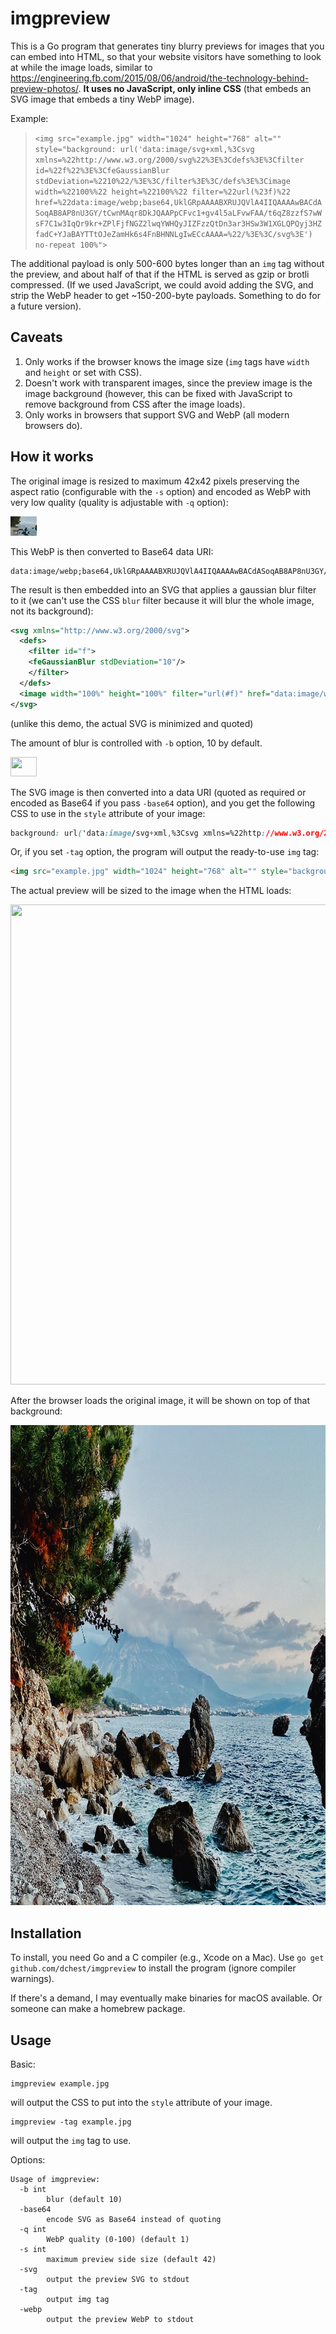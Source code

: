 imgpreview
==========

This is a Go program that generates tiny blurry previews for images that you can embed
into HTML, so that your website visitors have something to look at while the image loads,
similar to https://engineering.fb.com/2015/08/06/android/the-technology-behind-preview-photos/. **It uses no JavaScript, only inline CSS** (that embeds an SVG image that embeds a tiny WebP image).

Example:

> ```<img src="example.jpg" width="1024" height="768" alt="" style="background: url('data:image/svg+xml,%3Csvg xmlns=%22http://www.w3.org/2000/svg%22%3E%3Cdefs%3E%3Cfilter id=%22f%22%3E%3CfeGaussianBlur stdDeviation=%2210%22/%3E%3C/filter%3E%3C/defs%3E%3Cimage width=%22100%%22 height=%22100%%22 filter=%22url(%23f)%22 href=%22data:image/webp;base64,UklGRpAAAABXRUJQVlA4IIQAAAAwBACdASoqAB8AP8nU3GY/tCwnMAqr8DkJQAAPpCFvc1+gv4l5aLFvwFAA/t6qZ8zzfS7wWsF7C1w3IqQr9kr+ZPlFjfNGZ2lwqYWHQyJIZFzzQtDn3ar3HSw3W1XGLQPQyj3HZfadC+YJaBAYTTtOJeZamHk6s4FnBHNNLgIwECcAAAA=%22/%3E%3C/svg%3E') no-repeat 100%">```

The additional payload is only 500-600 bytes longer than an `img` tag without the preview,
and about half of that if the HTML is served as gzip or brotli compressed.
(If we used JavaScript, we could avoid adding the SVG, and strip the WebP header to
get ~150-200-byte payloads. Something to do for a future version).

Caveats
-------

1. Only works if the browser knows the image size (`img` tags have `width` and `height` or set with CSS).
2. Doesn't work with transparent images, since the preview image is the image background
(however, this can be fixed with JavaScript to remove background from CSS after the image loads).
3. Only works in browsers that support SVG and WebP (all modern browsers do).

How it works
------------

The original image is resized to maximum 42x42 pixels preserving the aspect ratio (configurable with the `-s` option) and encoded as WebP
with very low quality (quality is adjustable with `-q` option):

![](example/example-preview.webp)

This WebP is then converted to Base64 data URI:

```
data:image/webp;base64,UklGRpAAAABXRUJQVlA4IIQAAAAwBACdASoqAB8AP8nU3GY/tCwnMAqr8DkJQAAPpCFvc1+gv4l5aLFvwFAA/t6qZ8zzfS7wWsF7C1w3IqQr9kr+ZPlFjfNGZ2lwqYWHQyJIZFzzQtDn3ar3HSw3W1XGLQPQyj3HZfadC+YJaBAYTTtOJeZamHk6s4FnBHNNLgIwECcAAAA=
```

The result is then embedded into an SVG that applies a gaussian blur filter to it
(we can't use the CSS `blur` filter because it will blur the whole image,
not its background):

```svg
<svg xmlns="http://www.w3.org/2000/svg">
  <defs>
    <filter id="f">
    <feGaussianBlur stdDeviation="10"/>
    </filter>
  </defs>
  <image width="100%" height="100%" filter="url(#f)" href="data:image/webp;base64,UklGRpAAAABXRUJQVlA4IIQAAAAwBACdASoqAB8AP8nU3GY/tCwnMAqr8DkJQAAPpCFvc1+gv4l5aLFvwFAA/t6qZ8zzfS7wWsF7C1w3IqQr9kr+ZPlFjfNGZ2lwqYWHQyJIZFzzQtDn3ar3HSw3W1XGLQPQyj3HZfadC+YJaBAYTTtOJeZamHk6s4FnBHNNLgIwECcAAAA="/>
</svg>
```

(unlike this demo, the actual SVG is minimized and quoted)

The amount of blur is controlled with `-b` option, 10 by default.

<img src="example/example-preview.svg" width="42" height="31">

The SVG image is then converted into a data URI (quoted as required or encoded as Base64 if you pass `-base64` option), and you get the following CSS to use
in the `style` attribute of your image:

```css
background: url('data:image/svg+xml,%3Csvg xmlns=%22http://www.w3.org/2000/svg%22%3E%3Cdefs%3E%3Cfilter id=%22f%22%3E%3CfeGaussianBlur stdDeviation=%2210%22/%3E%3C/filter%3E%3C/defs%3E%3Cimage width=%22100%%22 height=%22100%%22 filter=%22url(%23f)%22 href=%22data:image/webp;base64,UklGRpAAAABXRUJQVlA4IIQAAAAwBACdASoqAB8AP8nU3GY/tCwnMAqr8DkJQAAPpCFvc1+gv4l5aLFvwFAA/t6qZ8zzfS7wWsF7C1w3IqQr9kr+ZPlFjfNGZ2lwqYWHQyJIZFzzQtDn3ar3HSw3W1XGLQPQyj3HZfadC+YJaBAYTTtOJeZamHk6s4FnBHNNLgIwECcAAAA=%22/%3E%3C/svg%3E') no-repeat 100%
```

Or, if you set `-tag` option, the program will output the ready-to-use `img` tag:

```html
<img src="example.jpg" width="1024" height="768" alt="" style="background: url('data:image/svg+xml,%3Csvg xmlns=%22http://www.w3.org/2000/svg%22%3E%3Cdefs%3E%3Cfilter id=%22f%22%3E%3CfeGaussianBlur stdDeviation=%2210%22/%3E%3C/filter%3E%3C/defs%3E%3Cimage width=%22100%%22 height=%22100%%22 filter=%22url(%23f)%22 href=%22data:image/webp;base64,UklGRpAAAABXRUJQVlA4IIQAAAAwBACdASoqAB8AP8nU3GY/tCwnMAqr8DkJQAAPpCFvc1+gv4l5aLFvwFAA/t6qZ8zzfS7wWsF7C1w3IqQr9kr+ZPlFjfNGZ2lwqYWHQyJIZFzzQtDn3ar3HSw3W1XGLQPQyj3HZfadC+YJaBAYTTtOJeZamHk6s4FnBHNNLgIwECcAAAA=%22/%3E%3C/svg%3E') no-repeat 100%">
```

The actual preview will be sized to the image when the HTML loads:

<img src="example/example-preview.svg" width="1024" height="768" alt="">

After the browser loads the original image, it will be shown on top of that background:

<img src="example/example.jpg" width="1024" height="768" alt="">


Installation
------------

To install, you need Go and a C compiler (e.g., Xcode on a Mac).
Use `go get github.com/dchest/imgpreview` to install the program (ignore compiler warnings).

If there's a demand, I may eventually make binaries for macOS available. Or someone can make
a homebrew package.

Usage
-----

Basic:

```
imgpreview example.jpg
```

will output the CSS to put into the `style` attribute of your image.

```
imgpreview -tag example.jpg
```

will output the `img` tag to use.

Options:

```
Usage of imgpreview:
  -b int
    	blur (default 10)
  -base64
    	encode SVG as Base64 instead of quoting
  -q int
    	WebP quality (0-100) (default 1)
  -s int
    	maximum preview side size (default 42)
  -svg
    	output the preview SVG to stdout
  -tag
    	output img tag
  -webp
    	output the preview WebP to stdout
```
